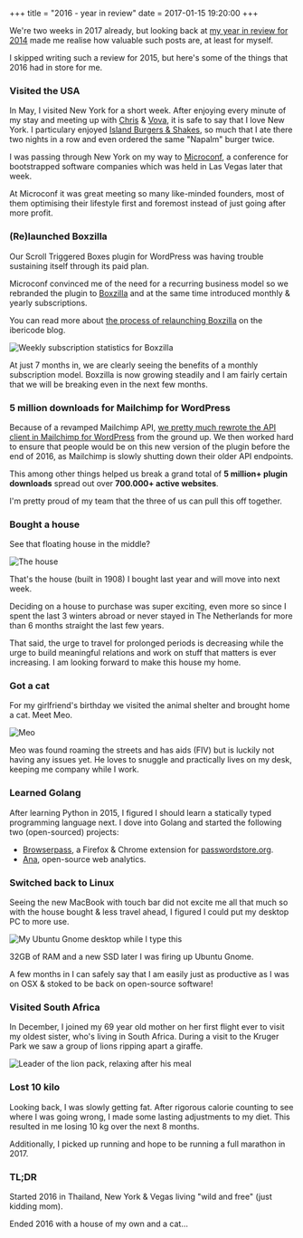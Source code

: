 +++
title = "2016 - year in review"
date = 2017-01-15 19:20:00
+++

We're two weeks in 2017 already, but looking back at [my year in review for 2014](/blog/2014/2014-year-in-review/) made me realise how valuable such posts are, at least for myself.

I skipped writing such a review for 2015, but here's some of the things that 2016 had in store for me.

### Visited the USA

In May, I visited New York for a short week. After enjoying every minute of my stay and meeting up with [Chris](https://twitter.com/ChrisVanPatten) & [Vova](https://twitter.com/vovafeldman), it is safe to say that I love New York. I particulary enjoyed [Island Burgers & Shakes](http://www.islandburgersandshakes.com), so much that I ate there two nights in a row and even ordered the same "Napalm" burger twice.

I was passing through New York on my way to [Microconf](https://www.microconf.com/), a conference for bootstrapped software companies which was held in Las Vegas later that week.

At Microconf it was great meeting so many like-minded founders, most of them optimising their lifestyle first and foremost instead of just going after more profit.


### (Re)launched Boxzilla

Our Scroll Triggered Boxes plugin for WordPress was having trouble sustaining itself through its paid plan.

Microconf convinced me of the need for a recurring business model so we rebranded the plugin to [Boxzilla](https://boxzillaplugin.com/) and at the same time introduced monthly & yearly subscriptions.

You can read more about [the process of relaunching Boxzilla](https://ibericode.com/2016/boxzilla-behind-the-scenes/) on the ibericode blog.

![Weekly subscription statistics for Boxzilla](/media/2016/2016-01-boxzilla-stats.jpg)

At just 7 months in, we are clearly seeing the benefits of a monthly subscription model. Boxzilla is now growing steadily and I am fairly certain that we will be breaking even in the next few months.

### 5 million downloads for Mailchimp for WordPress

Because of a revamped Mailchimp API, [we pretty much rewrote the API client in Mailchimp for WordPress](https://www.mc4wp.com/blog/update-Mailchimp-wordpress-4-0/) from the ground up. We then worked hard to ensure that people would be on this new version of the plugin before the end of 2016, as Mailchimp is slowly shutting down their older API endpoints.

This among other things helped us break a grand total of **5 million+ plugin downloads** spread out over **700.000+ active websites**.

I'm pretty proud of my team that the three of us can pull this off together.


### Bought a house

See that floating house in the middle?

![The house](/media/2016/2016-01-house.jpg)

That's the house (built in 1908) I bought last year and will move into next week.

Deciding on a house to purchase was super exciting, even more so since I spent the last 3 winters abroad or never stayed in The Netherlands for more than 6 months straight the last few years.

That said, the urge to travel for prolonged periods is decreasing while the urge to build meaningful relations and work on stuff that matters is ever increasing. I am looking forward to make this house my home.


### Got a cat

For my girlfriend's birthday we visited the animal shelter and brought home a cat. Meet Meo.

![Meo](/media/2016/2016-01-meo.jpg)

Meo was found roaming the streets and has aids (FIV) but is luckily not having any issues yet. He loves to snuggle and practically lives on my desk, keeping me company while I work.


### Learned Golang

After learning Python in 2015, I figured I should learn a statically typed programming language next. I dove into Golang and started the following two (open-sourced) projects:

- [Browserpass](https://github.com/dannyvankooten/browserpass), a Firefox & Chrome extension for [passwordstore.org](https://www.passwordstore.org/).
- [Ana](https://github.com/dannyvankooten/ana), open-source web analytics.


### Switched back to Linux

Seeing the new MacBook with touch bar did not excite me all that much so with the house bought & less travel ahead, I figured I could put my desktop PC to more use.

![My Ubuntu Gnome desktop while I type this](/media/2016/2016-01-desktop.jpg)

32GB of RAM and a new SSD later I was firing up Ubuntu Gnome.

A few months in I can safely say that I am easily just as productive as I was on OSX & stoked to be back on open-source software!


### Visited South Africa

In December, I joined my 69 year old mother on her first flight ever to visit my oldest sister, who's living in South Africa. During a visit to the Kruger Park we saw a group of lions ripping apart a giraffe.

![Leader of the lion pack, relaxing after his meal](/media/2016/2016-01-south-africa.jpg)

### Lost 10 kilo

Looking back, I was slowly getting fat. After rigorous calorie counting to see where I was going wrong, I made some lasting adjustments to my diet. This resulted in me losing 10 kg over the next 8 months.

Additionally, I picked up running and hope to be running a full marathon in 2017.

### TL;DR

Started 2016 in Thailand, New York & Vegas living "wild and free" (just kidding mom).

Ended 2016 with a house of my own and a cat...
